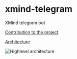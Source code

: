 # xmind-telegram
XMind telegram bot

[Contribution to the project](./docs/CONTRIBUTING.md)

[Architecture](../../wiki/Highlevel-architecture)

![Highlevel architecture](../../wiki/out/diagram/diagram.png)
